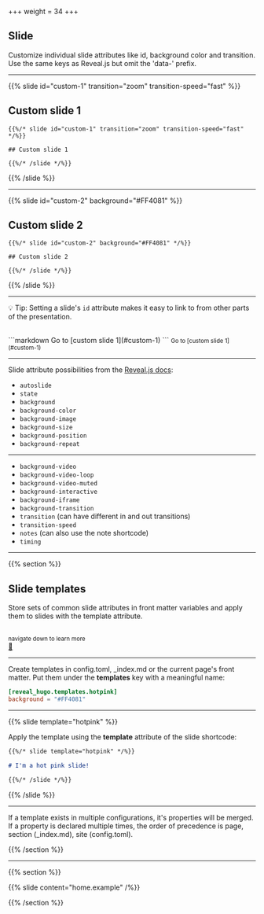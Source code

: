 +++
weight = 34
+++

## Slide

Customize individual slide attributes like id, background color and transition. Use the same keys as Reveal.js but omit the 'data-' prefix.

---

{{% slide id="custom-1" transition="zoom" transition-speed="fast" %}}

## Custom slide 1

```
{{%/* slide id="custom-1" transition="zoom" transition-speed="fast" */%}}

## Custom slide 1

{{%/* /slide */%}}
```

{{% /slide %}}

---

{{% slide id="custom-2" background="#FF4081" %}}

## Custom slide 2

```
{{%/* slide id="custom-2" background="#FF4081" */%}}

## Custom slide 2

{{%/* /slide */%}}
```

{{% /slide %}}

---

💡 Tip: Setting a slide's `id` attribute makes it easy to link to from other parts of the presentation.

<br>
```markdown
Go to [custom slide 1](#custom-1)
```

<small>
Go to [custom slide 1](#custom-1)
</small>

---

Slide attribute possibilities from the [Reveal.js docs](https://github.com/hakimel/reveal.js):

- `autoslide`
- `state`
- `background`
- `background-color`
- `background-image`
- `background-size`
- `background-position`
- `background-repeat`

---

- `background-video`
- `background-video-loop`
- `background-video-muted`
- `background-interactive`
- `background-iframe`
- `background-transition`
- `transition` (can have different in and out transitions)
- `transition-speed`
- `notes` (can also use the note shortcode)
- `timing`

---

{{% section %}}

## Slide templates

Store sets of common slide attributes in front matter variables and apply them to slides with the template attribute.

<br>
<small>
navigate down to learn more
</small>
<br>
<a href="#" class="navigate-down">🔽</a>

---

Create templates in config.toml, _index.md or the current page's front matter. Put them under the **templates** key with a meaningful name:

```toml
[reveal_hugo.templates.hotpink]
background = "#FF4081"
```

---

{{% slide template="hotpink" %}}

Apply the template using the **template** attribute of the slide shortcode:

```markdown
{{%/* slide template="hotpink" */%}}

# I'm a hot pink slide!

{{%/* /slide */%}}
```

{{% /slide %}}

---

If a template exists in multiple configurations, it's properties will be merged. If a property is declared multiple times, the order of precedence is page, section (_index.md), site (config.toml).

{{% /section %}}

---

{{% section %}}

{{% slide content="home.example" /%}}

{{% /section %}}

